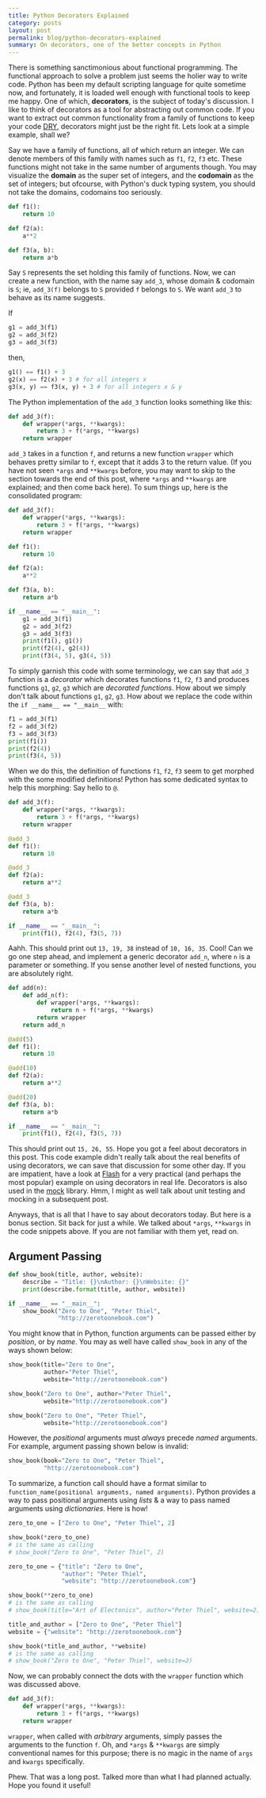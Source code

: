 ```yaml
---
title: Python Decorators Explained
category: posts
layout: post
permalink: blog/python-decorators-explained
summary: On decorators, one of the better concepts in Python
---
```


There is something sanctimonious about functional programming. The functional approach to solve a problem just seems the holier way to write code. Python has been my default scripting language for quite sometime now, and fortunately, it is loaded well enough with functional tools to keep me happy. One of which, **decorators**, is the subject of today's discussion. I like to think of decorators as a tool for abstracting out common code. If you want to extract out common functionality from a family of functions to keep your code [DRY](http://en.wikipedia.org/wiki/Don%27t_repeat_yourself), decorators might just be the right fit. Lets look at a simple example, shall we?

Say we have a family of functions, all of which return an integer. We can denote members of this family with names such as `f1`, `f2`, `f3` etc. These functions might not take in the same number of arguments though. You may visualize the **domain** as the super set of integers, and the **codomain** as the set of integers; but ofcourse, with Python's duck typing system, you should not take the domains, codomains too seriously.

```python
def f1():
    return 10

def f2(a):
    a**2

def f3(a, b):
    return a*b
```

Say `S` represents the set holding this family of functions. Now, we can create a new function, with the name say `add_3`, whose domain & codomain is `S`; ie, `add_3(f)` belongs to `S` provided `f` belongs to `S`. We want `add_3` to behave as its name suggests. 

If

```python
g1 = add_3(f1)
g2 = add_3(f2)
g3 = add_3(f3)
```

then,

```python
g1() == f1() + 3
g2(x) == f2(x) + 3 # for all integers x
g3(x, y) == f3(x, y) + 3 # for all integers x & y
```

The Python implementation of the `add_3` function looks something like this:

```python
def add_3(f):
    def wrapper(*args, **kwargs):
        return 3 + f(*args, **kwargs)
    return wrapper
```

`add_3` takes in a function `f`, and returns a new function `wrapper` which behaves pretty similar to `f`, except that it adds 3 to the return value. (If you have not seen `*args` and `**kwargs` before, you may want to skip to the section towards the end of this post, where `*args` and `**kwargs` are explained; and then come back here). To sum things up, here is the consolidated program:

```python
def add_3(f):
    def wrapper(*args, **kwargs):
        return 3 + f(*args, **kwargs)
    return wrapper

def f1():
    return 10

def f2(a):
    a**2

def f3(a, b):
    return a*b

if __name__ == "__main__":
    g1 = add_3(f1)
    g2 = add_3(f2)
    g3 = add_3(f3)
    print(f1(), g1())
    print(f2(4), g2(4))
    print(f3(4, 5), g3(4, 5))
```

To simply garnish this code with some terminology, we can say that `add_3` function is a *decorator* which decorates functions `f1`, `f2`, `f3` and produces functions `g1`, `g2`, `g3` which are *decorated functions*. How about we simply don't talk about functions `g1`, `g2`, `g3`. How about we replace the code within the `if __name__ == "__main__` with:

```python
f1 = add_3(f1)
f2 = add_3(f2)
f3 = add_3(f3)
print(f1())
print(f2(4))
print(f3(4, 5))
```

When we do this, the definition of functions `f1`, `f2`, `f3` seem to get morphed with the some modified definitions! Python has some dedicated syntax to help this morphing: Say hello to `@`.

```python
def add_3(f):
    def wrapper(*args, **kwargs):
        return 3 + f(*args, **kwargs)
    return wrapper

@add_3    
def f1():
    return 10

@add_3
def f2(a):
    return a**2

@add_3
def f3(a, b):
    return a*b

if __name__ == "__main__":
    print(f1(), f2(4), f3(5, 7))
```

Aahh. This should print out `13, 19, 38` instead of `10, 16, 35`. Cool! Can we go one step ahead, and implement a generic decorator `add_n`,  where `n` is a parameter or something. If you sense another level of nested functions, you are absolutely right.

```python
def add(n):
    def add_n(f):
        def wrapper(*args, **kwargs):
            return n + f(*args, **kwargs)
        return wrapper
    return add_n

@add(5)  
def f1():
    return 10

@add(10)
def f2(a):
    return a**2

@add(20)
def f3(a, b):
    return a*b

if __name__ == "__main__":
    print(f1(), f2(4), f3(5, 7))
```

This should print out `15, 26, 55`. Hope you got a feel about decorators in this post. This code example didn't really talk about the real benefits of using decorators, we can save that discussion for some other day. If you are impatient, have a look at [Flash](http://flask.pocoo.org) for a very practical (and perhaps the most popular) example on using decorators in real life. Decorators is also used in the [mock](http://mock.readthedocs.org/en/latest/patch.html) library. Hmm, I might as well talk about unit testing and mocking in a subsequent post.

Anyways, that is all that I have to say about decorators today. But here is a bonus section. Sit back for just a while. We talked about `*args`, `**kwargs` in the code snippets above. If you are not familiar with them yet, read on.

## Argument Passing

```python
def show_book(title, author, website):
    describe = "Title: {}\nAuthor: {}\nWebsite: {}"
    print(describe.format(title, author, website))

if __name__ == "__main__":
    show_book("Zero to One", "Peter Thiel", 
              "http://zerotoonebook.com")
```

You might know that in Python, function arguments can be passed either by *position*, or by *name*. You may as well have called `show_book` in any of the ways shown below:

```python
show_book(title="Zero to One", 
          author="Peter Thiel",
          website="http://zerotoonebook.com")

show_book("Zero to One", author="Peter Thiel", 
          website="http://zerotoonebook.com")

show_book("Zero to One", "Peter Thiel", 
          website="http://zerotoonebook.com")
```

However, the *positional* arguments must *always* precede *named* arguments. For example, argument passing shown below is invalid:

```python
show_book(book="Zero to One", "Peter Thiel", 
          "http://zerotoonebook.com")
```

To summarize, a function call should have a format similar to `function_name(positional arguments, named arguments)`. Python provides a way to pass positional arguments using *lists* & a way to pass named arguments using *dictionaries*. Here is how!

```python
zero_to_one = ["Zero to One", "Peter Thiel", 2]

show_book(*zero_to_one)
# is the same as calling
# show_book("Zero to One", "Peter Thiel", 2)
```

```python
zero_to_one = {"title": "Zero to One", 
               "author": "Peter Thiel", 
               "website": "http://zerotoonebook.com"}

show_book(**zero_to_one)
# is the same as calling
# show_book(title="Art of Electonics", author="Peter Thiel", website=2)
```

```python
title_and_author = ["Zero to One", "Peter Thiel"]
website = {"website": "http://zerotoonebook.com"}

show_book(*title_and_author, **website)
# is the same as calling
# show_book("Zero to One", "Peter Thiel", website=2)
```

Now, we can probably connect the dots with the `wrapper` function which was discussed above.

```python
def add_3(f):
    def wrapper(*args, **kwargs):
        return 3 + f(*args, **kwargs)
    return wrapper
```

`wrapper`, when called with *arbitrary* arguments, simply passes the arguments to the function `f`. Oh, and `*args` & `**kwargs` are simply conventional names for this purpose; there is no magic in the name of `args` and `kwargs` specifically.

Phew. That was a long post. Talked more than what I had planned actually. Hope you found it useful!








